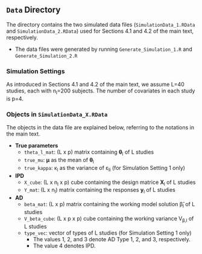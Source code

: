 ## `Data` Directory  

The directory contains the two simulated data files (`SimulationData_1.RData` and `SimulationData_2.RData`) used for Sections 4.1 and 4.2 of the main text, respectively.
  - The data files were generated by running `Generate_Simulation_1.R` and `Generate_Simulation_2.R`

### Simulation Settings

As introduced in Sections 4.1 and 4.2 of the main text, we assume L=40 studies, each with n<sub>l</sub>=200 subjects. The number of covariates in each study is p=4. 

### Objects in `SimulationData_X.RData`

The objects in the data file are explained below, referring to the notations in the main text. 
  - **True parameters**
      - `theta_l_mat`: (L x p) matrix containing <b>θ</b><sub>l</sub> of L studies
      - `true_mu`: <b>μ</b> as the mean of <b>θ</b><sub>l</sub>
      - `true_kappa`: κ<sub>l</sub> as the variance of ε<sub>li</sub> (for Simulation Setting 1 only)
  - **IPD**
      - `X_cube`: (L x n<sub>l</sub> x p) cube containing the design matrice <b>X</b><sub>l</sub> of L studies
      - `Y_mat`: (L x n<sub>l</sub>) matrix containing the responses <b>y</b><sub>l</sub> of L studies
  - **AD**
      - `beta_mat`: (L x p) matrix containing the working model solution β&#770;<sub>l</sub> of L studies
      - `V_beta_cube`: (L x p x p) cube containing the working variance V<sub>β,l</sub> of L studies
      - `type_vec`: vector of types of L studies (for Simulation Setting 1 only)
          - The values 1, 2, and 3 denote AD Type 1, 2, and 3, respectively.
          - The value 4 denotes IPD.
